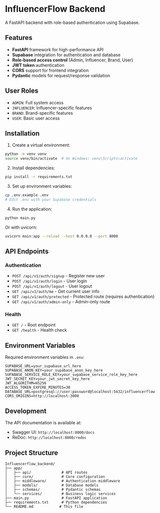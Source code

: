# InfluencerFlow Backend

A FastAPI backend with role-based authentication using Supabase.

## Features

- **FastAPI** framework for high-performance API
- **Supabase** integration for authentication and database
- **Role-based access control** (Admin, Influencer, Brand, User)
- **JWT token** authentication
- **CORS** support for frontend integration
- **Pydantic** models for request/response validation

## User Roles

- `ADMIN`: Full system access
- `INFLUENCER`: Influencer-specific features
- `BRAND`: Brand-specific features  
- `USER`: Basic user access

## Installation

1. Create a virtual environment:
```bash
python -m venv venv
source venv/bin/activate  # On Windows: venv\Scripts\activate
```

2. Install dependencies:
```bash
pip install -r requirements.txt
```

3. Set up environment variables:
```bash
cp .env.example .env
# Edit .env with your Supabase credentials
```

4. Run the application:
```bash
python main.py
```

Or with uvicorn:
```bash
uvicorn main:app --reload --host 0.0.0.0 --port 8000
```

## API Endpoints

### Authentication
- `POST /api/v1/auth/signup` - Register new user
- `POST /api/v1/auth/login` - User login
- `POST /api/v1/auth/logout` - User logout
- `GET /api/v1/auth/me` - Get current user info
- `GET /api/v1/auth/protected` - Protected route (requires authentication)
- `GET /api/v1/auth/admin-only` - Admin-only route

### Health
- `GET /` - Root endpoint
- `GET /health` - Health check

## Environment Variables

Required environment variables in `.env`:

```
SUPABASE_URL=your_supabase_url_here
SUPABASE_ANON_KEY=your_supabase_anon_key_here
SUPABASE_SERVICE_ROLE_KEY=your_supabase_service_role_key_here
JWT_SECRET_KEY=your_jwt_secret_key_here
JWT_ALGORITHM=HS256
ACCESS_TOKEN_EXPIRE_MINUTES=30
DATABASE_URL=postgresql://user:password@localhost:5432/influencerflow
CORS_ORIGINS=http://localhost:3000
```

## Development

The API documentation is available at:
- Swagger UI: `http://localhost:8000/docs`
- ReDoc: `http://localhost:8000/redoc`

## Project Structure

```
Influencerflow_backend/
├── app/
│   ├── api/              # API routes
│   ├── core/             # Core configuration
│   ├── middleware/       # Authentication middleware
│   ├── models/           # Database models
│   ├── schemas/          # Pydantic schemas
│   └── services/         # Business logic services
├── main.py               # FastAPI application
├── requirements.txt      # Python dependencies
└── README.md            # This file
``` 